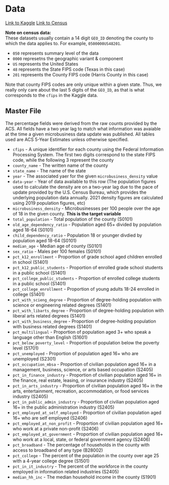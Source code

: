 # Data
[Link to Kaggle](https://www.kaggle.com/competitions/godaddy-microbusiness-density-forecasting/data)
[Link to Census](https://data.census.gov/)

__Note on census data:__  
These datasets usually contain a 14 digit `GEO_ID` denoting the county to which the data applies to. For example, `0500000US48201`.
- `050` represents summary level of the data
- `0000` represetns the geographic variant & component
- `US` represents the United States
- `48` represents the State FIPS code (Texas in this case)
- `201` represents the County FIPS code (Harris County in this case)

Note that county FIPS codes are only unique within a given state. Thus, we really only care about the last 5 digits of the `GEO_ID`, as that is what corresponds to the `cfips` in the Kaggle data. 

## Master File
The percentage fields were derived from the raw counts provided by the ACS. All fields have a two year lag to match what information was avaiable at the time a given microbusiness data update was published. All tables used are ACS 5-Year Estimates unless otherwise specified.

- `cfips` - A unique identifier for each county using the Federal Information Processing System. The first two digits correspond to the state FIPS code, while the following 3 represent the county
- `county_name` - The written name of the county
- `state_name` - The name of the state
- `year` - The associated yaer for the given `microbusiness_density` value
- `data-year` - Year of data available to this row (The population figures used to calculate the density are on a two-year lag due to the pace of update provided by the U.S. Census Bureau, which provides the underlying population data annually. 2021 density figures are calculated using 2019 population figures, etc)
- `microbusiness_density` - Microbusinesses per 100 people over the age of 18 in the given county. **This is the target variable**
- `total_population` - Total population of the county (S0101)
- `old_age_dependency_ratio` - Population aged 65+ divided by population aged 18-64 (S0101)
- `child_dependency_ratio` - Population 18 or younger divdied by population aged 18-64 (S0101)
- `median_age` - Median age of county (S0101)
- `sex_ratio` - Males per 100 females (S0101)
- `pct_k12_enrollment` - Proportion of grade school aged children enrolled in school (S1401)
- `pct_k12_public_students` - Proportion of enrolled grade school students in a public school (S1401)
- `pct_college_public_students` - Proportion of enrolled college students in a public school (S1401)
- `pct_college_enrollment` - Proportion of young adults 18-24 enrolled in college (S1401)
- `pct_with_scieng_degree` - Proportion of degree-holding population with science or engineering related degrees (S1401)
- `pct_with_libarts_degree` - Proportion of degree-holding population with liberal arts related degrees (S1401)
- `pct_with_business_degree` - Proportion of degree-holding population with business related degrees (S1401)
- `pct_multilingual` - Proportion of population aged 3+ who speak a language other than English (S1601)
- `pct_below_poverty_level` - Proportion of population below the poverty level (S1701)
- `pct_unemployed` - Proportion of population aged 16+ who are unemployed (S2301)
- `pct_occupation_mbsa` - Proportion of civilian population aged 16+ in a management, business, science, or arts based occupation (S2405)
- `pct_in_finance_industry` - Proportion of civilian population aged 16+ in the finance, real estate, leasing, or insurance industry (S2405)
- `pct_in_arts_industry` - Proportion of civilian population aged 16+ in the arts, entertainment, recreation, accommodation, or food services industry (S2405)
- `pct_in_public_admin_industry` - Proportion of civilian population aged 16+ in the public administration industry (S2405)
- `pct_employed_at_self_employed` - Proportion of civilian population aged 16+ who are self employed (S2406)
- `pct_employed_at_non_profit` - Proportion of civilian population aged 16+ who work at a private non-profit (S2406)
- `pct_employed_at_government` - Proportion of civilian population aged 16+ who work at a local, state, or federal government agency (S2406)
- `pct_broadband` - The percentage of households in the county with access to broadband of any type (B28002)
- `pct_college` - The percent of the population in the county over age 25 with a 4-year college degree (S1501)
- `pct_in_it_industry` - The percent of the workforce in the county employed in information related industries (S2405)
- `median_hh_inc` - The median household income in the county (S1901)